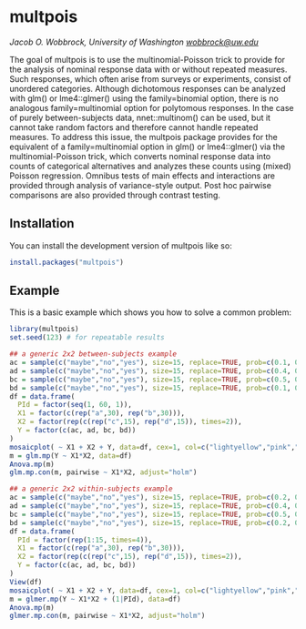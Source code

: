 
# multpois

<!-- badges: start -->
<!-- badges: end -->
*Jacob O. Wobbrock, University of Washington <wobbrock@uw.edu>*

The goal of multpois is to use the multinomial-Poisson trick to provide for the
analysis of nominal response data with or without repeated measures. Such 
responses, which often arise from surveys or experiments, consist of unordered
categories. Although dichotomous responses can be analyzed with glm() or 
lme4::glmer() using the family=binomial option, there is no analogous 
family=multinomial option for polytomous responses. In the case of purely 
between-subjects data, nnet::multinom() can be used, but it cannot take random
factors and therefore cannot handle repeated measures. To address this issue,
the multpois package provides for the equivalent of a family=multinomial option
in glm() or lme4::glmer() via the multinomial-Poisson trick, which converts
nominal response data into counts of categorical alternatives and analyzes these
counts using (mixed) Poisson regression. Omnibus tests of main effects and 
interactions are provided through analysis of variance-style output. Post hoc
pairwise comparisons are also provided through contrast testing.

## Installation

You can install the development version of multpois like so:

``` r
install.packages("multpois")
```

## Example

This is a basic example which shows you how to solve a common problem:

``` r
library(multpois)
set.seed(123) # for repeatable results

## a generic 2x2 between-subjects example
ac = sample(c("maybe","no","yes"), size=15, replace=TRUE, prob=c(0.1, 0.6, 0.3))
ad = sample(c("maybe","no","yes"), size=15, replace=TRUE, prob=c(0.4, 0.4, 0.2))
bc = sample(c("maybe","no","yes"), size=15, replace=TRUE, prob=c(0.5, 0.1, 0.4))
bd = sample(c("maybe","no","yes"), size=15, replace=TRUE, prob=c(0.1, 0.5, 0.4))
df = data.frame(
  PId = factor(seq(1, 60, 1)),
  X1 = factor(c(rep("a",30), rep("b",30))),
  X2 = factor(rep(c(rep("c",15), rep("d",15)), times=2)),
  Y = factor(c(ac, ad, bc, bd))
)
mosaicplot( ~ X1 + X2 + Y, data=df, cex=1, col=c("lightyellow","pink","lightgreen"))
m = glm.mp(Y ~ X1*X2, data=df)
Anova.mp(m)
glm.mp.con(m, pairwise ~ X1*X2, adjust="holm")

## a generic 2x2 within-subjects example
ac = sample(c("maybe","no","yes"), size=15, replace=TRUE, prob=c(0.2, 0.6, 0.2))
ad = sample(c("maybe","no","yes"), size=15, replace=TRUE, prob=c(0.4, 0.4, 0.2))
bc = sample(c("maybe","no","yes"), size=15, replace=TRUE, prob=c(0.5, 0.2, 0.3))
bd = sample(c("maybe","no","yes"), size=15, replace=TRUE, prob=c(0.2, 0.5, 0.3))
df = data.frame(
  PId = factor(rep(1:15, times=4)),
  X1 = factor(c(rep("a",30), rep("b",30))),
  X2 = factor(rep(c(rep("c",15), rep("d",15)), times=2)),
  Y = factor(c(ac, ad, bc, bd))
)
View(df)
mosaicplot( ~ X1 + X2 + Y, data=df, cex=1, col=c("lightyellow","pink","lightgreen"))
m = glmer.mp(Y ~ X1*X2 + (1|PId), data=df)
Anova.mp(m)
glmer.mp.con(m, pairwise ~ X1*X2, adjust="holm")
```

